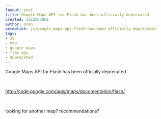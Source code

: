 ```yaml
---
layout: post
title: Google Maps API for Flash has been officially deprecated
created: 1323263061
author: oren
permalink: js/google-maps-api-flash-has-been-officially-deprecated
tags:
- JS
- map
- google maps
- flex api
- deprecated
---
```

<p>Google Maps API for Flash has been officially deprecated</p>
<p>&nbsp;</p>
<p><a href="http://code.google.com/apis/maps/documentation/flash/">http://code.google.com/apis/maps/documentation/flash/</a></p>
<p>&nbsp;</p>
<p>looking for another map? recommendations?</p>
